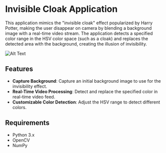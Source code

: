 # Invisible Cloak Application

This application mimics the "invisible cloak" effect popularized by Harry Potter, making the user disappear on camera by blending a background image with a real-time video stream. The application detects a specified color range in the HSV color space (such as a cloak) and replaces the detected area with the background, creating the illusion of invisibility.

![Alt Text](https://github.com/maritaganta/invisible-cloak/blob/master/invisible-cloak-demo.gif) 


## Features

- **Capture Background**: Capture an initial background image to use for the invisibility effect.
- **Real-Time Video Processing**: Detect and replace the specified color in real-time video feed.
- **Customizable Color Detection**: Adjust the HSV range to detect different colors.

## Requirements

- Python 3.x
- OpenCV
- NumPy


